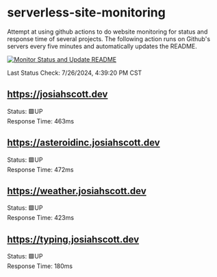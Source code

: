 # serverless-site-monitoring
Attempt at using github actions to do website monitoring for status and response time of several projects. The following action runs on Github's servers every five minutes and automatically updates the README.  

[![Monitor Status and Update README](https://github.com/JosiahSco/serverless-site-monitoring/actions/workflows/monitor.yaml/badge.svg)](https://github.com/JosiahSco/serverless-site-monitoring/actions/workflows/monitor.yaml)

Last Status Check: 7/26/2024, 4:39:20 PM CST

## https://josiahscott.dev
Status: 🟩UP  
Response Time: 463ms

## https://asteroidinc.josiahscott.dev
Status: 🟩UP  
Response Time: 472ms

## https://weather.josiahscott.dev
Status: 🟩UP  
Response Time: 423ms

## https://typing.josiahscott.dev
Status: 🟩UP  
Response Time: 180ms

